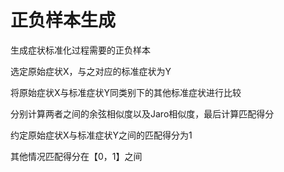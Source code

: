 # 正负样本生成
生成症状标准化过程需要的正负样本

选定原始症状X，与之对应的标准症状为Y

将原始症状X与标准症状Y同类别下的其他标准症状进行比较

分别计算两者之间的余弦相似度以及Jaro相似度，最后计算匹配得分

约定原始症状X与标准症状Y之间的匹配得分为1

其他情况匹配得分在【0，1】之间

